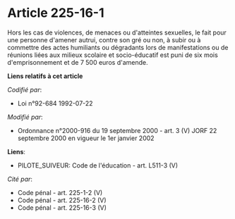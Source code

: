 # Article 225-16-1

Hors les cas de violences, de menaces ou d'atteintes sexuelles, le fait pour une personne d'amener autrui, contre son gré ou
non, à subir ou à commettre des actes humiliants ou dégradants lors de manifestations ou de réunions liées aux milieux
scolaire et socio-éducatif est puni de six mois d'emprisonnement et de 7 500 euros d'amende.

**Liens relatifs à cet article**

_Codifié par_:

  - Loi n°92-684 1992-07-22

_Modifié par_:

  - Ordonnance n°2000-916 du 19 septembre 2000 - art. 3 (V) JORF 22 septembre 2000 en vigueur le 1er janvier 2002

**Liens**:

  - PILOTE_SUIVEUR: Code de l'éducation - art. L511-3 (V)

_Cité par_:

  - Code pénal - art. 225-1-2 (V)
  - Code pénal - art. 225-16-2 (V)
  - Code pénal - art. 225-16-3 (V)
